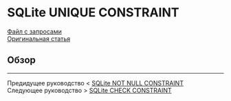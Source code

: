 # SQLite UNIQUE CONSTRAINT #########################

[Файл с запросами][querys]   
[Оригинальная статья][origin]

[querys]: ./querys.sql
[origin]: https://www.sqlitetutorial.net/sqlite-unique-constraint/

## Обзор ##############################

---------------------------------------

Предидущее руководство < [SQLite NOT NULL CONSTRAINT][prev]  
Следующее руководство > [SQLite CHECK CONSTRAINT][next]

[prev]: ../38_NotNullConstraint/translate.md
[next]: ../40_CheckConstraint/translate.md